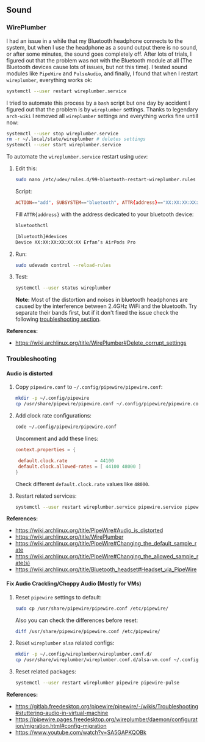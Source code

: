 ## Sound

### WirePlumber

I had an issue in a while that my Bluetooth headphone connects to the system, but when I use the headphone as a sound output there is no sound, or after some minutes, the sound goes completely off. After lots of trials, I figured out that the problem was not with the Bluetooth module at all (The Bluetooth devices cause lots of issues, but not this time). I tested sound modules like `PipeWire` and `PulseAudio`, and finally, I found that when I restart `wireplumber`, everything works ok:

```bash
systemctl --user restart wireplumber.service
```

I tried to automate this process by a `bash` script but one day by accident I figured out that the problem is by `wireplumber` settings. Thanks to legendary `arch-wiki` I removed all `wireplumber` settings and everything works fine untill now:

```bash
systemctl --user stop wireplumber.service
rm -r ~/.local/state/wireplumber # deletes settings
systemctl --user start wireplumber.service
```

To automate the `wireplumber.service` restart using `udev`:

1. Edit this:

   ```bash
   sudo nano /etc/udev/rules.d/99-bluetooth-restart-wireplumber.rules
   ```

   Script:

   ```conf
   ACTION=="add", SUBSYSTEM=="bluetooth", ATTR{address}=="XX:XX:XX:XX:XX:XX", RUN+="sleep 2; /usr/bin/systemctl --user restart wireplumber.service"
   ```

   Fill `ATTR{address}` with the address dedicated to your bluetooth device:

   ```bash
   bluetoothctl

   [bluetooth]#devices
   Device XX:XX:XX:XX:XX:XX Erfan’s AirPods Pro
   ```

2. Run:

   ```bash
   sudo udevadm control --reload-rules
   ```

3. Test:

   ```bash
   systemctl --user status wireplumber
   ```

   **Note:** Most of the distortion and noises in bluetooth headphones are caused by the interference between 2.4GHz WiFi and the bluetooth. Try separate their bands first, but if it don't fixed the issue check the following [troubleshooting section](#troubleshooting).

**References:**

- <https://wiki.archlinux.org/title/WirePlumber#Delete_corrupt_settings>

### Troubleshooting

#### Audio is distorted

1. Copy `pipewire.conf` to `~/.config/pipewire/pipewire.conf`:
   ```bash
   mkdir -p ~/.config/pipewire
   cp /usr/share/pipewire/pipewire.conf ~/.config/pipewire/pipewire.conf
   ```
2. Add clock rate configurations:

   ```bash
   code ~/.config/pipewire/pipewire.conf
   ```

   Uncomment and add these lines:

   ```conf
   context.properties = {

    default.clock.rate          = 44100
    default.clock.allowed-rates = [ 44100 48000 ]
   }
   ```

   Check different `default.clock.rate` values like `48000`.

3. Restart related services:

   ```bash
   systemctl --user restart wireplumber.service pipewire.service pipewire.socket pipewire-pulse.service pipewire-pulse.socket bluetooth.target;
   ```

**References:**

- <https://wiki.archlinux.org/title/PipeWire#Audio_is_distorted>
- <https://wiki.archlinux.org/title/WirePlumber>
- <https://wiki.archlinux.org/title/PipeWire#Changing_the_default_sample_rate>
- <https://wiki.archlinux.org/title/PipeWire#Changing_the_allowed_sample_rate(s)>
- <https://wiki.archlinux.org/title/Bluetooth_headset#Headset_via_PipeWire>

#### Fix Audio Crackling/Choppy Audio (Mostly for VMs)

1. Reset `pipewire` settings to default:

   ```bash
   sudo cp /usr/share/pipewire/pipewire.conf /etc/pipewire/
   ```

   Also you can check the differences before reset:

   ```bash
   diff /usr/share/pipewire/pipewire.conf /etc/pipewire/
   ```

2. Reset `wireplumber` `alsa` related configs:

   ```bash
   mkdir -p ~/.config/wireplumber/wireplumber.conf.d/
   cp /usr/share/wireplumber/wireplumber.conf.d/alsa-vm.conf ~/.config/wireplumber/wireplumber.conf.d/
   ```

3. Reset related packages:

   ```bash
   systemctl --user restart wireplumber pipewire pipewire-pulse
   ```

**References:**

- <https://gitlab.freedesktop.org/pipewire/pipewire/-/wikis/Troubleshooting#stuttering-audio-in-virtual-machine>
- <https://pipewire.pages.freedesktop.org/wireplumber/daemon/configuration/migration.html#config-migration>
- <https://www.youtube.com/watch?v=SA5GAPKQOBk>
